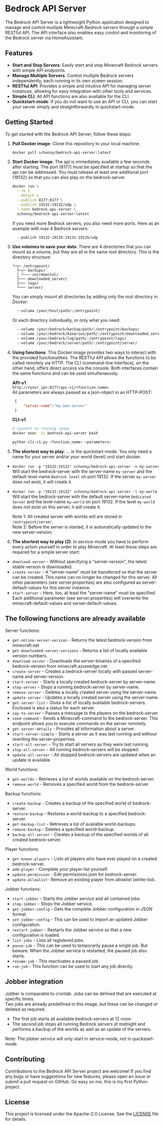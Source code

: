 # Bedrock API Server

The Bedrock API Server is a lightweight Python application designed to manage and control multiple Minecraft-Bedrock servers through a simple RESTful API. The API interface also enables easy control and monitoring of the Bedrock server via HomeAssistant.

## Features

- **Start and Stop Servers**: Easily start and stop Minecraft Bedrock servers with simple API endpoints.
- **Manage Multiple Servers**: Control multiple Bedrock servers independently, each running in its own screen session.
- **RESTful API**: Provides a simple and intuitive API for managing server instances, allowing for easy integration with other tools and services.
- **Simple CLI**: All API functions are also available for the CLI.
- **Quickstart-mode**: If you do not want to use an API or CLI, you can start your server simply and straightforwardly in quickstart-mode.

## Getting Started

To get started with the Bedrock API Server, follow these steps:

1. **Pull Docker image**: Clone this repository to your local machine.
   ```bash
   docker pull schonny/bedrock-api-server:latest
   ```

2. **Start Docker image**: The api is immediately available a few seconds after starting. The port (8177) must be specified at startup so that the api can be addressed. You must release at least one additional port (19132) so that you can also play on the bedrock-server.
   ```bash
   docker run \
     --rm \
     --detach \
     --publish 8177:8177 \
     --publish 19132:19132/udp \
     --name bedrock-api-server \
     schonny/bedrock-api-server:latest
   ```

   If you need more Bedrock servers, you also need more ports. Here as an example with max 4 Bedrock servers:
   ```bash
     --publish 19132-19135:19132-19135/udp
   ```

3. **Use volumes to save your data**: There are 4 directories that you can mount as a volume, but they are all in the same root directory. This is the directory structure:
   ```text
   └─┬─ /entrypoint/
     ├─┬─ backups/
     │ └─── incremental/
     ├─── downloaded_server/
     ├─── logs/
     └─── server/
   ```
   You can simply mount all directories by adding only the root directory in Docker:
   ```bash
     --volume /your/host/path/:/entrypoint/
   ```
   Or each directory individually, or only what you need:
   ```bash
     --volume /your/bedrock/backup/path/:/entrypoint/backups/
     --volume /your/bedrock/binaries/path/:/entrypoint/downloaded_server/
     --volume /your/bedrock/log/path/:/entrypoint/logs/
     --volume /your/bedrock/server/path/:/entrypoint/server/
   ```

4. **Using functions**: This Docker image provides two ways to interact with the provided functionalities. The RESTful API allows the functions to be called remotely via HTTP. The CLI (command-line interface), on the other hand, offers direct access via the console. Both interfaces contain the same functions and can be used simultaneously.

   **API-v1**<br>
   `http://<your_ip>:8177/api-v1/<function_name>`<br>
   All parameters are always passed as a json-object in an HTTP-POST:
   ```json
    {
        "server-name":"my-own-server"
    }
   ```

   **CLI-v1**<br>
   ```bash
   # connect to running image
   docker exec -it bedrock-api-server bash
   
   python cli-v1.py <function_name> <parameters>
   ```

5. **The shortest way to play**: ... is the quickstart-mode. You only need a name for your server and/or your world (level) und start docker.
- `docker run -p "19132:19132" schonny/bedrock-api-server -n my-server`\
  Will start the bedrock-server with the server-name `my-server` and the default level-name `Bedrock level` on port 19132. If the server `my-server` does not exist, it will create it.
- `docker run -p "19132:19132" schonny/bedrock-api-server -l my-world`\
  Will start the bedrock-server with the default server-name `Dedicated Server` and the level-name `my-world` on port 19132. If the level `my-world` does not exist on this server, it will create it.

  Note 1: All created server with worlds will are stored in `/entrypoint/server`.\
  Note 2: Before the server is started, it is automatically updated to the new server-version.

6. **The shortest way to play (2)**: In service-mode you have to perform every action yourself in order to play Minecraft. At least these steps are required for a simple server start:
- `download-server` - Without specifying a "server-version", the latest stable version is downloaded.
- `create-server` - A "server-name" must be transferred so that the server can be created. This name can no longer be changed for this server. All other parameters (see server.properties) are also configured as server-default-values for this server instance.
- `start-server` - Here, too, at least the "server-name" must be specified. Each additional parameter (see server.properties) will overwrite the minecraft-default-values and server-default-values.


## The following functions are already available
Server functions:
- `get-online-server-version` - Returns the latest bedrock-version from minecraft.net
- `get-downloaded-server-versions` - Returns a list of locally available version numbers.
- `download-server` - Downloads the server-binaries of a specified bedrock-version from minecraft.azureedge.net.
- `create-server` - Creates a bedrock-server locally with passed server-name and server-version.
- `start-server` - Starts a locally created bedrock-server by server-name.
- `stop-server` - Stops a running bedrock-server by server-name.
- `remove-server` - Deletes a locally created server using the server-name.
- `update-server` - Updates a locally created server using the server-name.
- `get-server-list` - Gives a list of locally available bedrock-servers. Enclosed is also a status for each server.
- `say-to-server` - Passes a message to the players on the bedrock-server.
- `send-command` - Sends a Minecraft-command to the bedrock-server. This endpoint allows you to execute commands on the server remotely.
- `get-server-details` - Provides all information about a server.
- `start-server-simple` - Starts a server as it was last running and without rewriting the server-properties.
- `start-all-server` - Try to start all servers as they were last running.
- `stop-all-server` - All running bedrock-servers will be stopped.
- `update-all-server` - All stopped bedrock-servers are updated when an update is available.

World functions:
- `get-worlds` - Retrieves a list of worlds available on the bedrock-server.
- `remove-world` - Removes a specified world from the bedrock-server.

Backup functions:
- `create-backup` - Creates a backup of the specified world of bedrock-server.
- `restore-backup` - Restores a world-backup to a specified bedrock-server.
- `get-backup-list` - Retrieves a list of available world-backups.
- `remove-backup` - Deletes a specified world-backup.
- `backup-all-server` - Creates a backup of the specified worlds of all created bedrock-server.

Player functions:
- `get-known-players` - Lists all players who have ever played on a created bedrock-server.
- `add-player` - Complete your player-list yourself.
- `update-permission` - Edit permissions.json for bedrock-server.
- `update-allowlist`- Remove an existing player from allowlist (white-list).

Jobber functions:
- `start-jobber` - Starts the Jobber service and all contained jobs.
- `stop-jobber` - Stops the Jobber service.
- `get-jobber-config` - Gets the complete Jobber configuration in JSON format.
- `set-jobber-config` - This can be used to import an updated Jobber configuration.
- `restart-jobber` - Restarts the Jobber service so that a new configuration is loaded.
- `list-jobs` - Lists all registered jobs.
- `pause-job` - This can be used to temporarily pause a single job. But beware: When the Jobber service is restarted, the paused job also starts.
- `resume-job` - This reactivates a paused job.
- `run-job` - This function can be used to start any job directly.

## Jobber integration
Jobber is comparable to crontab. Jobs can be defined that are executed at specific times.<br>
Two jobs are already predefined in this image, but these can be changed or deleted as required.
- The first job starts all available bedrock-servers at 12 noon.
- The second job stops all running Bedrock servers at midnight and performs a backup of the worlds as well as an update of the servers.

Note: The jobber service will only start in service-mode, not in quickstart-mode.

## Contributing
Contributions to the Bedrock API Server project are welcome! If you find any bugs or have suggestions for new features, please open an issue or submit a pull request on GitHub. Go easy on me, this is my first Python project.

## License
This project is licensed under the Apache-2.0 License. See the [LICENSE](LICENSE) file for details.

